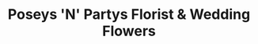 ---
title: "Poseys 'N' Partys Florist & Wedding Flowers"
url: /duncanville/poseys-n-partys-florist-und-wedding-flowers/
shop: Blumen
---